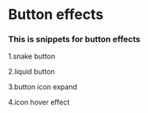 # Button effects

### This is snippets for button effects

1.snake button

2.liquid button

3.button icon expand

4.icon hover effect

